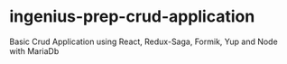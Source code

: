 # ingenius-prep-crud-application
Basic Crud Application using React, Redux-Saga, Formik, Yup and Node with MariaDb
